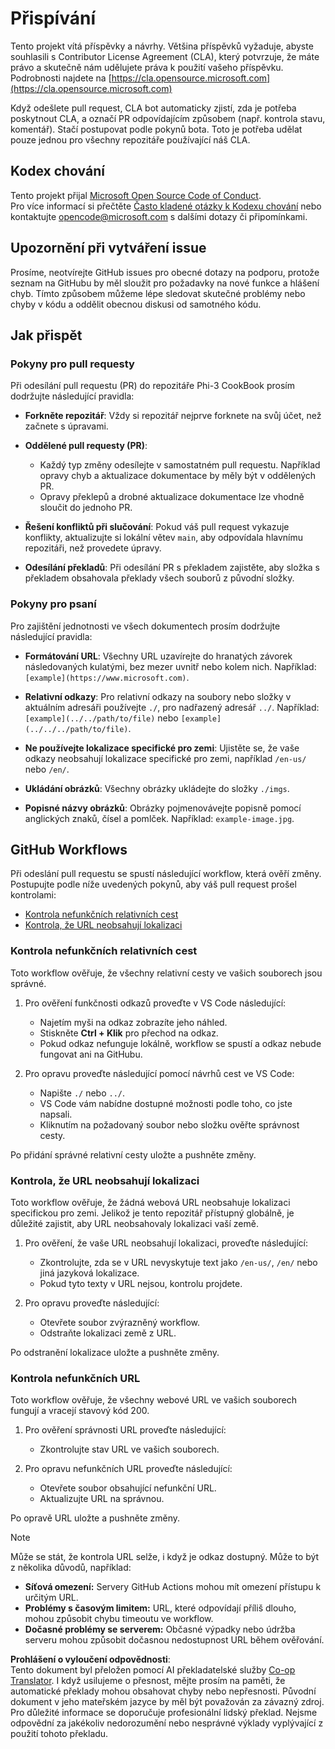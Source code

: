 <!--
CO_OP_TRANSLATOR_METADATA:
{
  "original_hash": "90d0d072cf26ccc1f271a580d3e45d70",
  "translation_date": "2025-07-09T18:42:19+00:00",
  "source_file": "CONTRIBUTING.md",
  "language_code": "cs"
}
-->
# Přispívání

Tento projekt vítá příspěvky a návrhy. Většina příspěvků vyžaduje, abyste souhlasili s Contributor License Agreement (CLA), který potvrzuje, že máte právo a skutečně nám udělujete práva k použití vašeho příspěvku. Podrobnosti najdete na [https://cla.opensource.microsoft.com](https://cla.opensource.microsoft.com)

Když odešlete pull request, CLA bot automaticky zjistí, zda je potřeba poskytnout CLA, a označí PR odpovídajícím způsobem (např. kontrola stavu, komentář). Stačí postupovat podle pokynů bota. Toto je potřeba udělat pouze jednou pro všechny repozitáře používající náš CLA.

## Kodex chování

Tento projekt přijal [Microsoft Open Source Code of Conduct](https://opensource.microsoft.com/codeofconduct/).  
Pro více informací si přečtěte [Často kladené otázky k Kodexu chování](https://opensource.microsoft.com/codeofconduct/faq/) nebo kontaktujte [opencode@microsoft.com](mailto:opencode@microsoft.com) s dalšími dotazy či připomínkami.

## Upozornění při vytváření issue

Prosíme, neotvírejte GitHub issues pro obecné dotazy na podporu, protože seznam na GitHubu by měl sloužit pro požadavky na nové funkce a hlášení chyb. Tímto způsobem můžeme lépe sledovat skutečné problémy nebo chyby v kódu a oddělit obecnou diskusi od samotného kódu.

## Jak přispět

### Pokyny pro pull requesty

Při odesílání pull requestu (PR) do repozitáře Phi-3 CookBook prosím dodržujte následující pravidla:

- **Forkněte repozitář**: Vždy si repozitář nejprve forknete na svůj účet, než začnete s úpravami.

- **Oddělené pull requesty (PR)**:
  - Každý typ změny odesílejte v samostatném pull requestu. Například opravy chyb a aktualizace dokumentace by měly být v oddělených PR.
  - Opravy překlepů a drobné aktualizace dokumentace lze vhodně sloučit do jednoho PR.

- **Řešení konfliktů při slučování**: Pokud váš pull request vykazuje konflikty, aktualizujte si lokální větev `main`, aby odpovídala hlavnímu repozitáři, než provedete úpravy.

- **Odesílání překladů**: Při odesílání PR s překladem zajistěte, aby složka s překladem obsahovala překlady všech souborů z původní složky.

### Pokyny pro psaní

Pro zajištění jednotnosti ve všech dokumentech prosím dodržujte následující pravidla:

- **Formátování URL**: Všechny URL uzavírejte do hranatých závorek následovaných kulatými, bez mezer uvnitř nebo kolem nich. Například: `[example](https://www.microsoft.com)`.

- **Relativní odkazy**: Pro relativní odkazy na soubory nebo složky v aktuálním adresáři používejte `./`, pro nadřazený adresář `../`. Například: `[example](../../path/to/file)` nebo `[example](../../../path/to/file)`.

- **Ne používejte lokalizace specifické pro zemi**: Ujistěte se, že vaše odkazy neobsahují lokalizace specifické pro zemi, například `/en-us/` nebo `/en/`.

- **Ukládání obrázků**: Všechny obrázky ukládejte do složky `./imgs`.

- **Popisné názvy obrázků**: Obrázky pojmenovávejte popisně pomocí anglických znaků, čísel a pomlček. Například: `example-image.jpg`.

## GitHub Workflows

Při odeslání pull requestu se spustí následující workflow, která ověří změny. Postupujte podle níže uvedených pokynů, aby váš pull request prošel kontrolami:

- [Kontrola nefunkčních relativních cest](../..)
- [Kontrola, že URL neobsahují lokalizaci](../..)

### Kontrola nefunkčních relativních cest

Toto workflow ověřuje, že všechny relativní cesty ve vašich souborech jsou správné.

1. Pro ověření funkčnosti odkazů proveďte v VS Code následující:
    - Najetím myši na odkaz zobrazíte jeho náhled.
    - Stiskněte **Ctrl + Klik** pro přechod na odkaz.
    - Pokud odkaz nefunguje lokálně, workflow se spustí a odkaz nebude fungovat ani na GitHubu.

1. Pro opravu proveďte následující pomocí návrhů cest ve VS Code:
    - Napište `./` nebo `../`.
    - VS Code vám nabídne dostupné možnosti podle toho, co jste napsali.
    - Kliknutím na požadovaný soubor nebo složku ověřte správnost cesty.

Po přidání správné relativní cesty uložte a pushněte změny.

### Kontrola, že URL neobsahují lokalizaci

Toto workflow ověřuje, že žádná webová URL neobsahuje lokalizaci specifickou pro zemi. Jelikož je tento repozitář přístupný globálně, je důležité zajistit, aby URL neobsahovaly lokalizaci vaší země.

1. Pro ověření, že vaše URL neobsahují lokalizaci, proveďte následující:

    - Zkontrolujte, zda se v URL nevyskytuje text jako `/en-us/`, `/en/` nebo jiná jazyková lokalizace.
    - Pokud tyto texty v URL nejsou, kontrolu projdete.

1. Pro opravu proveďte následující:
    - Otevřete soubor zvýrazněný workflow.
    - Odstraňte lokalizaci země z URL.

Po odstranění lokalizace uložte a pushněte změny.

### Kontrola nefunkčních URL

Toto workflow ověřuje, že všechny webové URL ve vašich souborech fungují a vracejí stavový kód 200.

1. Pro ověření správnosti URL proveďte následující:
    - Zkontrolujte stav URL ve vašich souborech.

2. Pro opravu nefunkčních URL proveďte následující:
    - Otevřete soubor obsahující nefunkční URL.
    - Aktualizujte URL na správnou.

Po opravě URL uložte a pushněte změny.

> [!NOTE]
>
> Může se stát, že kontrola URL selže, i když je odkaz dostupný. Může to být z několika důvodů, například:
>
> - **Síťová omezení:** Servery GitHub Actions mohou mít omezení přístupu k určitým URL.
> - **Problémy s časovým limitem:** URL, které odpovídají příliš dlouho, mohou způsobit chybu timeoutu ve workflow.
> - **Dočasné problémy se serverem:** Občasné výpadky nebo údržba serveru mohou způsobit dočasnou nedostupnost URL během ověřování.

**Prohlášení o vyloučení odpovědnosti**:  
Tento dokument byl přeložen pomocí AI překladatelské služby [Co-op Translator](https://github.com/Azure/co-op-translator). I když usilujeme o přesnost, mějte prosím na paměti, že automatické překlady mohou obsahovat chyby nebo nepřesnosti. Původní dokument v jeho mateřském jazyce by měl být považován za závazný zdroj. Pro důležité informace se doporučuje profesionální lidský překlad. Nejsme odpovědní za jakékoliv nedorozumění nebo nesprávné výklady vyplývající z použití tohoto překladu.